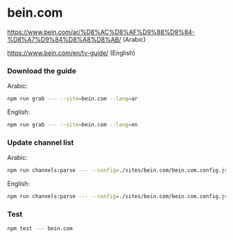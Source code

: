 # bein.com

https://www.bein.com/ar/%D8%AC%D8%AF%D9%88%D9%84-%D8%A7%D9%84%D8%A8%D8%AB/ (Arabic)

https://www.bein.com/en/tv-guide/ (English)

### Download the guide

Arabic:

```sh
npm run grab --- --site=bein.com --lang=ar
```

English:

```sh
npm run grab --- --site=bein.com --lang=en
```

### Update channel list

Arabic:

```sh
npm run channels:parse --- --config=./sites/bein.com/bein.com.config.js --output=./sites/bein.com/bein.com_ar.channels.xml --set=lang:ar
```

English:

```sh
npm run channels:parse --- --config=./sites/bein.com/bein.com.config.js --output=./sites/bein.com/bein.com_en.channels.xml --set=lang:en
```

### Test

```sh
npm test --- bein.com
```
